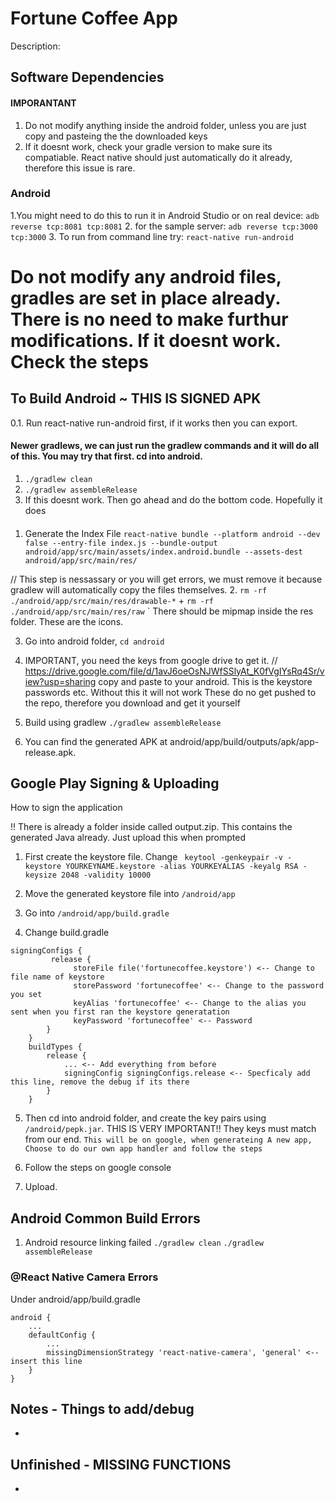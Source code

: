 # Fortune Coffee App

Description: 

## Software Dependencies

#### IMPORANTANT
1. Do not modify anything inside the android folder, unless you are just copy and pasteing the the downloaded keys
2. If it doesnt work, check your gradle version to make sure its compatiable. React native should just automatically do it already, therefore this issue is rare.

### Android

1.You might need to do this to run it in Android Studio or on real device: ``adb reverse tcp:8081 tcp:8081``
2. for the sample server: ``adb reverse tcp:3000 tcp:3000``
3. To run from command line try: ``react-native run-android``


# Do not modify any android files, gradles are set in place already. There is no need to make furthur modifications. If it doesnt work. Check the steps
## To Build Android ~ THIS IS SIGNED APK

0.1. Run react-native run-android first, if it works then you  can export. 

#### Newer gradlews, we can just run the gradlew commands and it will do all of this. You may try that first. cd into android.
   1. `./gradlew clean`
   2. `./gradlew assembleRelease`
   3. If this doesnt work. Then go ahead and do the bottom code. Hopefully it does
####

1. Generate the Index File ``react-native bundle --platform android --dev false --entry-file index.js --bundle-output android/app/src/main/assets/index.android.bundle --assets-dest android/app/src/main/res/ ``

// This step is nessassary or you will get errors, we must remove it because gradlew will automatically copy the files themselves.
2. `rm -rf ./android/app/src/main/res/drawable-*` + `rm -rf ./android/app/src/main/res/raw` ` There should be mipmap inside the res folder. These are the icons.

3. Go into android folder, ``cd android``


4. IMPORTANT, you need the keys from google drive to get it.
    // https://drive.google.com/file/d/1avJ6oeOsNJWfSSlyAt_K0fVgIYsRq4Sr/view?usp=sharing
    copy and paste to your android. This is the keystore passwords etc. Without this it will not work
    These do no get pushed to the repo, therefore you download and get it yourself

5. Build using gradlew ``./gradlew assembleRelease``

6. You can find the generated APK at android/app/build/outputs/apk/app-release.apk.


## Google Play Signing & Uploading

How to sign the application

!! There is already a folder inside called output.zip. 
This contains the generated Java already.
Just upload this when prompted

1. First create the keystore file. Change 
   `` keytool -genkeypair -v -keystore YOURKEYNAME.keystore -alias YOURKEYALIAS -keyalg RSA -keysize 2048 -validity 10000``
2. Move the generated keystore file into ``/android/app``
   
3. Go into ``/android/app/build.gradle``
   
4.  Change build.gradle 
``` 
signingConfigs {
         release {
              storeFile file('fortunecoffee.keystore') <-- Change to file name of keystore
              storePassword 'fortunecoffee' <-- Change to the password you set
              keyAlias 'fortunecoffee' <-- Change to the alias you sent when you first ran the keystore generatation
              keyPassword 'fortunecoffee' <-- Password
        }
    }
    buildTypes {
        release {
            ... <-- Add everything from before
            signingConfig signingConfigs.release <-- Specficaly add this line, remove the debug if its there
        }
    }
```

5. Then cd into android folder, and create the key pairs using ``/android/pepk.jar``. THIS IS VERY IMPORTANT!!
   They keys must match from our end.
    ``This will be on google, when generateing A new app, Choose to do our own app handler and follow the steps``
   
6. Follow the steps on google console
7. Upload.


## Android Common Build Errors

1. Android resource linking failed
    `./gradlew clean`
    `./gradlew assembleRelease`


### @React Native Camera Errors

Under android/app/build.gradle
```
android {
    ...
    defaultConfig {
        ...
        missingDimensionStrategy 'react-native-camera', 'general' <-- insert this line
    }
}
```

## Notes - Things to add/debug
- 
    
## Unfinished - MISSING FUNCTIONS
- 
